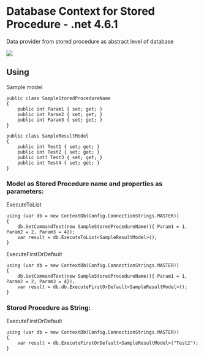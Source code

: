 # Database Context for Stored Procedure - .net 4.6.1
Data provider from stored procedure as abstract level of database 

![](https://sqlmentalist.files.wordpress.com/2011/08/image.png)

## Using
Sample model
```
public class SampleStoredProcedureName
{
    public int Param1 { set; get; }
    public int Param2 { set; get; }
    public int Param3 { set; get; }
}

public class SampleResultModel
{
    public int Test1 { set; get; }
    public int Test2 { set; get; }
    public int? Test3 { set; get; }
    public int Test4 { set; get; }
}
```

### Model as Stored Procedure name and properties as parameters:

ExecuteToList
```
using (var db = new ContextDb(Config.ConnectionStrings.MASTER))
{
    db.SetCommandText(new SampleStoredProcedureName(){ Param1 = 1, Param2 = 2, Param3 = 4});
    var result = db.ExecuteToList<SampleResultModel>();
}
```

ExecuteFirstOrDefault
```
using (var db = new ContextDb(Config.ConnectionStrings.MASTER))
{
    db.SetCommandText(new SampleStoredProcedureName(){ Param1 = 1, Param2 = 2, Param3 = 4});
    var result = db.db.ExecuteFirstOrDefault<SampleResultModel>();
}
```

### Stored Procedure as String:

ExecuteFirstOrDefault
```
using (var db = new ContextDb(Config.ConnectionStrings.MASTER))
{
    var result = db.ExecuteFirstOrDefault<SampleResultModel>("Test2");
}
```
